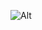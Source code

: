 ![Alt](https://repobeats.axiom.co/api/embed/306bf72ee28d6ddbad64c185567d55b14b5a1750.svg "Repobeats analytics image")
